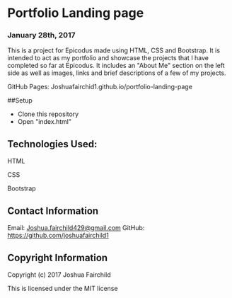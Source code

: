 # Portfolio Landing page

### January 28th, 2017

This is a project for Epicodus made using HTML, CSS and Bootstrap. It is intended to act as my portfolio and showcase the projects that I have completed so far at Epicodus. It includes an "About Me" section on the left side as well as images, links and brief descriptions of a few of my projects.

GitHub Pages: Joshuafairchid1.github.io/portfolio-landing-page

##Setup

* Clone this repository
* Open "index.html"

## Technologies Used:

HTML

CSS

Bootstrap

## Contact Information

Email: Joshua.fairchild429@gmail.com
GitHub: https://github.com/joshuafairchild1

## Copyright Information

Copyright (c) 2017 Joshua Fairchild

This is licensed under the MIT license
